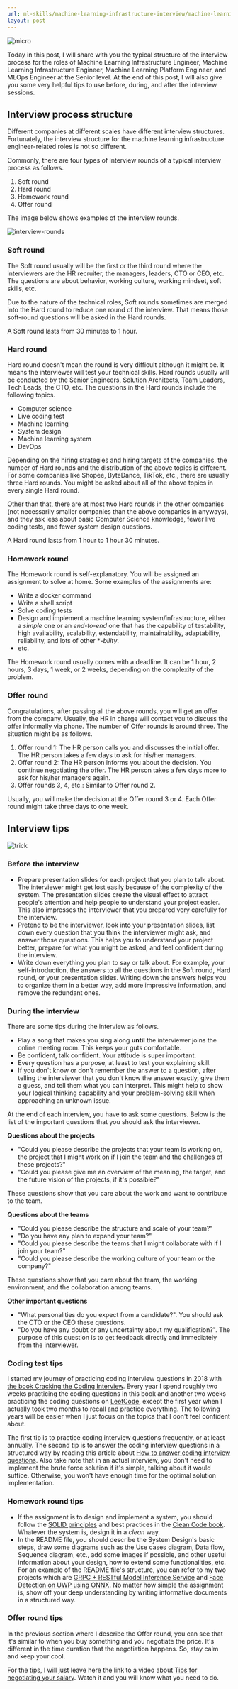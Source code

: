 ```yaml
---
url: ml-skills/machine-learning-infrastructure-interview/machine-learning-infrastructure-interview-process
layout: post
---
```


![micro][micro]

Today in this post, I will share with you the typical structure of the interview process for the roles of Machine Learning Infrastructure Engineer, Machine Learning Infrastructure Engineer, Machine Learning Platform Engineer, and MLOps Engineer at the Senior level. At the end of this post, I will also give you some very helpful tips to use before, during, and after the interview sessions.

<toc>

## Interview process structure

Different companies at different scales have different interview structures. Fortunately, the interview structure for the machine learning infrastructure engineer-related roles is not so different.

Commonly, there are four types of interview rounds of a typical interview process as follows.

1. Soft round
1. Hard round
1. Homework round
1. Offer round

The image below shows examples of the interview rounds.

![interview-rounds][interview-rounds]

### Soft round

The Soft round usually will be the first or the third round where the interviewers are the HR recruiter, the managers, leaders, CTO or CEO, etc. The questions are about behavior, working culture, working mindset, soft skills, etc.

Due to the nature of the technical roles, Soft rounds sometimes are merged into the Hard round to reduce one round of the interview. That means those soft-round questions will be asked in the Hard rounds.

A Soft round lasts from 30 minutes to 1 hour.

### Hard round

Hard round doesn't mean the round is very difficult although it might be. It means the interviewer will test your technical skills. Hard rounds usually will be conducted by the Senior Engineers, Solution Architects, Team Leaders, Tech Leads, the CTO, etc. The questions in the Hard rounds include the following topics.

- Computer science
- Live coding test
- Machine learning
- System design
- Machine learning system
- DevOps

Depending on the hiring strategies and hiring targets of the companies, the number of Hard rounds and the distribution of the above topics is different. For some companies like Shopee, ByteDance, TikTok, etc., there are usually three Hard rounds. You might be asked about all of the above topics in every single Hard round.

Other than that, there are at most two Hard rounds in the other companies (not necessarily smaller companies than the above companies in anyways), and they ask less about basic Computer Science knowledge, fewer live coding tests, and fewer system design questions.

A Hard round lasts from 1 hour to 1 hour 30 minutes.

### Homework round

The Homework round is self-explanatory. You will be assigned an assignment to solve at home. Some examples of the assignments are:

- Write a docker command
- Write a shell script
- Solve coding tests
- Design and implement a machine learning system/infrastructure, either a _simple_ one or an _end-to-end_ one that has the capability of testability, high availability, scalability, extendability, maintainability, adaptability, reliability, and lots of other \*_-bility_.
- etc.

The Homework round usually comes with a deadline. It can be 1 hour, 2 hours, 3 days, 1 week, or 2 weeks, depending on the complexity of the problem.

### Offer round

Congratulations, after passing all the above rounds, you will get an offer from the company. Usually, the HR in charge will contact you to discuss the offer informally via phone. The number of Offer rounds is around three. The situation might be as follows.

1. Offer round 1: The HR person calls you and discusses the initial offer. The HR person takes a few days to ask for his/her managers.
1. Offer round 2: The HR person informs you about the decision. You continue negotiating the offer. The HR person takes a few days more to ask for his/her managers again.
1. Offer rounds 3, 4, etc.: Similar to Offer round 2.

Usually, you will make the decision at the Offer round 3 or 4. Each Offer round might take three days to one week.

## Interview tips

![trick][trick]

### Before the interview

- Prepare presentation slides for each project that you plan to talk about. The interviewer might get lost easily because of the complexity of the system. The presentation slides create the visual effect to attract people's attention and help people to understand your project easier. This also impresses the interviewer that you prepared very carefully for the interview.
- Pretend to be the interviewer, look into your presentation slides, list down every question that you think the interviewer might ask, and answer those questions. This helps you to understand your project better, prepare for what you might be asked, and feel confident during the interview.
- Write down everything you plan to say or talk about. For example, your self-introduction, the answers to all the questions in the Soft round, Hard round, or your presentation slides. Writing down the answers helps you to organize them in a better way, add more impressive information, and remove the redundant ones.

### During the interview

There are some tips during the interview as follows.

- Play a song that makes you sing along **until** the interviewer joins the online meeting room. This keeps your guts comfortable.
- Be confident, talk confident. Your attitude is super important.
- Every question has a purpose, at least to test your explaining skill.
- If you don't know or don't remember the answer to a question, after telling the interviewer that you don't know the answer exactly, give them a guess, and tell them what you can interpret. This might help to show your logical thinking capability and your problem-solving skill when approaching an unknown issue.

At the end of each interview, you have to ask some questions. Below is the list of the important questions that you should ask the interviewer.

**Questions about the projects**

- "Could you please describe the projects that your team is working on, the project that I might work on if I join the team and the challenges of these projects?"
- "Could you please give me an overview of the meaning, the target, and the future vision of the projects, if it's possible?"

These questions show that you care about the work and want to contribute to the team.

**Questions about the teams**

- "Could you please describe the structure and scale of your team?"
- "Do you have any plan to expand your team?"
- "Could you please describe the teams that I might collaborate with if I join your team?"
- "Could you please describe the working culture of your team or the company?"

These questions show that you care about the team, the working environment, and the collaboration among teams.

**Other important questions**

- "What personalities do you expect from a candidate?". You should ask the CTO or the CEO these questions.
- "Do you have any doubt or any uncertainty about my qualification?". The purpose of this question is to get feedback directly and immediately from the interviewer.

### Coding test tips

I started my journey of practicing coding interview questions in 2018 with [the book Cracking the Coding Interview](https://www.amazon.com/Cracking-Coding-Interview-Programming-Questions/dp/0984782850). Every year I spend roughly two weeks practicing the coding questions in this book and another two weeks practicing the coding questions on [LeetCode](https://leetcode.com/), except the first year when I actually took two months to recall and practice everything. The following years will be easier when I just focus on the topics that I don't feel confident about.

The first tip is to practice coding interview questions frequently, or at least annually. The second tip is to answer the coding interview questions in a structured way by reading this article about [How to answer coding interview questions](https://leetcode.com/discuss/general-discussion/1039615/how-to-answer-coding-interview-questions). Also take note that in an actual interview, you don't need to implement the brute force solution if it's simple, talking about it would suffice. Otherwise, you won't have enough time for the optimal solution implementation.

### Homework round tips

- If the assignment is to design and implement a system, you should follow the [SOLID principles](https://en.wikipedia.org/wiki/SOLID) and best practices in the [Clean Code book](https://www.amazon.com/Clean-Code-Handbook-Software-Craftsmanship/dp/0132350882). Whatever the system is, design it in a _clean_ way.
- In the README file, you should describe the System Design's basic steps, draw some diagrams such as the Use cases diagram, Data flow, Sequence diagram, etc., add some images if possible, and other useful information about your design, how to extend some functionalities, etc. For an example of the README file's structure, you can refer to my two projects which are [GRPC + RESTful Model Inference Service](https://github.com/dao-duc-tung/inference-service-grpc-restful) and [Face Detection on UWP using ONNX](https://github.com/dao-duc-tung/face-detection-uwp-onnx). No matter how simple the assignment is, show off your deep understanding by writing informative documents in a structured way.

### Offer round tips

In the previous section where I describe the Offer round, you can see that it's similar to when you buy something and you negotiate the price. It's different in the time duration that the negotiation happens. So, stay calm and keep your cool.

For the tips, I will just leave here the link to a video about [Tips for negotiating your salary](https://youtu.be/u9BoG1n1948). Watch it and you will know what you need to do.

<!-- MARKDOWN LINKS & IMAGES -->

[micro]: /assets/images/ml-skills/machine-learning-infrastructure-interview/machine-learning-infrastructure-interview-process/micro.jpg
[interview-rounds]: /assets/images/ml-skills/machine-learning-infrastructure-interview/machine-learning-infrastructure-interview-process/interview-rounds.png
[trick]: /assets/images/ml-skills/machine-learning-infrastructure-interview/machine-learning-infrastructure-interview-process/trick.jpg
